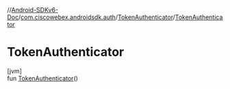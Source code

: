//[Android-SDKv6-Doc](../../../index.md)/[com.ciscowebex.androidsdk.auth](../index.md)/[TokenAuthenticator](index.md)/[TokenAuthenticator](-token-authenticator.md)

# TokenAuthenticator

[jvm]\
fun [TokenAuthenticator](-token-authenticator.md)()
